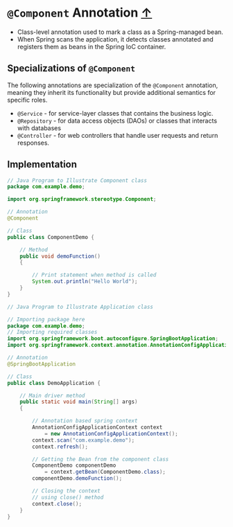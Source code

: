 # `@Component` Annotation [↑](../../../README.md#iii-spring-annotations)
- Class-level annotation used to mark a class as a Spring-managed bean.
- When Spring scans the application, it detects classes annotated and registers them as beans in the Spring IoC container.

## Specializations of `@Component`
The following annotations are specialization of the `@Component` annotation, meaning they inherit its functionality but provide additional semantics for specific roles.

- `@Service` - for service-layer classes that contains the business logic.
- `@Repository` - for data access objects (DAOs) or classes that interacts with databases
- `@Controller` - for web controllers that handle user requests and return responses.

## Implementation

```java
// Java Program to Illustrate Component class
package com.example.demo;

import org.springframework.stereotype.Component;

// Annotation
@Component

// Class
public class ComponentDemo {

    // Method
    public void demoFunction()
    {

        // Print statement when method is called
        System.out.println("Hello World");
    }
}
```

```java
// Java Program to Illustrate Application class

// Importing package here
package com.example.demo;
// Importing required classes
import org.springframework.boot.autoconfigure.SpringBootApplication;
import org.springframework.context.annotation.AnnotationConfigApplicationContext;

// Annotation
@SpringBootApplication

// Class
public class DemoApplication {

    // Main driver method
    public static void main(String[] args)
    {

        // Annotation based spring context
        AnnotationConfigApplicationContext context
            = new AnnotationConfigApplicationContext();
        context.scan("com.example.demo");
        context.refresh();

        // Getting the Bean from the component class
        ComponentDemo componentDemo
            = context.getBean(ComponentDemo.class);
        componentDemo.demoFunction();

        // Closing the context
        // using close() method
        context.close();
    }
}
```
